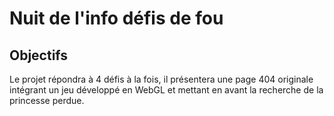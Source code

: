 # Nuit de l'info défis de fou

## Objectifs

Le projet répondra à 4 défis à la fois, il présentera une page 404 originale intégrant un jeu développé en WebGL et mettant
en avant la recherche de la princesse perdue.

